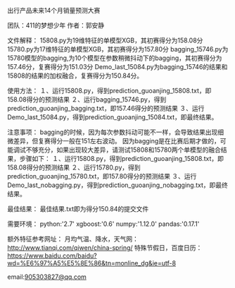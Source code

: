 出行产品未来14个月销量预测大赛

团队：411的梦想少年
作者：郭安静

文件解释：
15808.py为19维特征的单模型XGB，其初赛得分为158.08分
15780.py为17维特征的单模型XGB，其初赛得分为157.80分
bagging_15746.py为15780模型的bagging,为10个模型在参数稍微抖动下的bagging，其初赛得分为157.46分，复赛得分为151.03分
Demo_last_15084.py为bagging_15746的结果和15808的结果的加权融合，复赛得分为150.84分。

使用方法：
１、运行15808.py，得到prediction_guoanjing_15808.txt，即158.08得分的预测结果
２、运行bagging_15746.py，得到prediction_guoanjing_bagging.txt，即157.46得分的预测结果
３、运行Demo_last_15084.py，得到prediction_guoanjing_15084.txt，即最终结果。

注意事项：
bagging的时候，因为每次参数抖动可能不一样，会导致结果出现细微差异，但复赛得分一般在151左右波动。
因为bagging是在比赛后期才做的，可能调试不够充分，如果出现较大差异，请测试15808和15780两个单模型的融合结果，步骤如下：
１、运行15808.py，得到prediction_guoanjing_15808.txt，即158.08得分的预测结果
２、运行15780.py，得到prediction_guoanjing_15780.txt，即157.80得分的预测结果
３、运行Demo_last_nobagging.py，得到prediction_guoanjing_nobagging.txt，即最终结果。

最佳结果：
最佳结果.txt即为得分150.84的提交文件

需要环境：
python:'2.7'
xgboost:'0.6'
numpy:'1.12.0'
pandas:'0.17.1'


额外特征参考网址：
月均气温、降水，天气网：http://www.tianqi.com/qiwen/china-spring/
特殊节假日，百度日历：https://www.baidu.com/baidu?wd=%E6%97%A5%E5%8E%86&tn=monline_dg&ie=utf-8

email:905303827@qq.com

